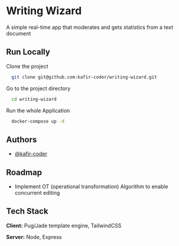 
# Writing Wizard

A simple real-time app that moderates and gets statistics from a text document

## Run Locally

Clone the project

```bash
  git clone git@github.com:kafir-coder/writing-wizard.git
```

Go to the project directory

```bash
  cd writing-wizard
```

Run the whole Application

```bash
  docker-compose up -d 
```


## Authors

- [@kafir-coder](https://www.github.com/kafir-coder)


## Roadmap

- Implement OT (operational transformation) Algorithm to enable concurrent editing


## Tech Stack

**Client:** Pug/Jade template engine, TailwindCSS

**Server:** Node, Express

